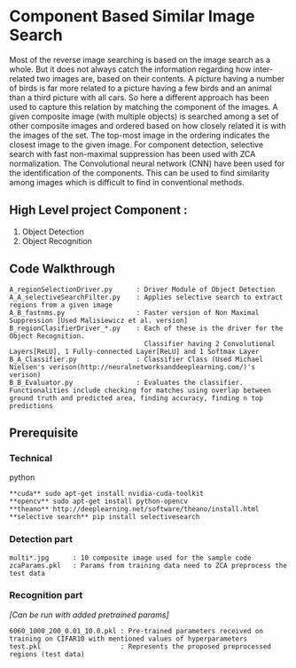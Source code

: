 # Component Based Similar Image Search

Most of the reverse image searching is based on the image search as a whole. But it does not always catch the information regarding how inter-related two images are, based on their contents. A picture having a number of birds is far more related to a picture having a few birds and an animal than a third picture with all cars. So here a different approach has been used to capture this relation by matching the component of the images. A given composite image (with multiple objects) is searched among a set of other composite images and ordered based on how closely related it is with the images of the set. The top-most image in the ordering indicates the closest image to the given image. For component detection, selective search with fast non-maximal suppression has been used with ZCA normalization. The Convolutional neural network (CNN) have been used for the identification of the components. This can be used to find similarity among images which is difficult to find in conventional methods.

## High Level project Component :
1. Object Detection
2. Object Recognition


## Code Walkthrough
```
A_regionSelectionDriver.py      : Driver Module of Object Detection 
A_A_selectiveSearchFilter.py    : Applies selective search to extract regions from a given image
A_B_fastnms.py                  : Faster version of Non Maximal Suppression [Used Malisiewicz et al. version]
B_regionClasifierDriver_*.py    : Each of these is the driver for the Object Recognition. 
                                  Classifier having 2 Convolutional Layers[ReLU], 1 Fully-connected Layer[ReLU] and 1 Softmax Layer
B_A_Classifier.py               : Classifier Class (Used Michael Nielsen's verison(http://neuralnetworksanddeeplearning.com/)'s verison)
B_B_Evaluator.py                : Evaluates the classifier. Functionalities include checking for matches using overlap between ground truth and predicted area, finding accuracy, finding n top predictions
```

## Prerequisite
### Technical
python
```
**cuda** sudo apt-get install nvidia-cuda-toolkit
**opencv** sudo apt-get install python-opencv
**theano** http://deeplearning.net/software/theano/install.html
**selective search** pip install selectivesearch
```

### Detection part
```
multi*.jpg      : 10 composite image used for the sample code
zcaParams.pkl   : Params from training data need to ZCA preprocess the test data
```

### Recognition part 
*[Can be run with added pretrained params]*
```
6060_1000_200_0.01_10.0.pkl : Pre-trained parameters received on training on CIFAR10 with mentioned values of hyperparameters
test.pkl                    : Represents the proposed preprocessed regions (test data)
```
